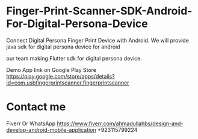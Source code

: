 # Finger-Print-Scanner-SDK-Android-For-Digital-Persona-Device
Connect Digital Persona Finger Print Device with Android.
We will provide java sdk for digital persona device for android

our team making Flutter sdk for digital persona device.

Demo App link on Google Play Store
https://play.google.com/store/apps/details?id=com.usbfingerprintscanner.fingerprintscanner

# Contact me
Fiverr Or WhatsApp 
https://www.fiverr.com/ahmadullahbs/design-and-develop-android-mobile-application
+923115799224

